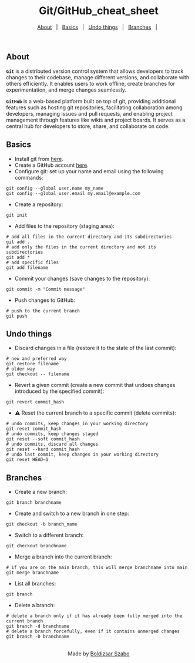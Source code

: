 <h1 align="center">Git/GitHub_cheat_sheet</h1>

<p align="center">
  <a href="#about">About</a> &#xa0; | &#xa0; 
  <a href="#basics">Basics</a> &#xa0; | &#xa0;
  <a href="#undo-things">Undo things</a> &#xa0; | &#xa0;
  <a href="#branches">Branches</a> &#xa0; | &#xa0;
</p>

<br>

## About

**`Git`** is a distributed version control system that allows developers to track changes to their codebase, manage different versions, and collaborate with others efficiently. It enables users to work offline, create branches for experimentation, and merge changes seamlessly.

**`GitHub`** is a web-based platform built on top of git, providing additional features such as hosting git repositories, facilitating collaboration among developers, managing issues and pull requests, and enabling project management through features like wikis and project boards. It serves as a central hub for developers to store, share, and collaborate on code.

## Basics

- Install git from [here](https://git-scm.com/downloads).
- Create a GitHub account [here](https://github.com/).
- Configure git: set up your name and email using the following commands:

```shell
git config --global user.name my_name
git config --global user.email my.email@example.com
```

- Create a repository:

```shell
git init
```

- Add files to the repository (staging area):

```shell
# add all files in the current directory and its subdirectories
git add .
# add only the files in the current directory and not its subdirectories
git add *
# add specific files
git add filename
```

- Commit your changes (save changes to the repository):

```shell
git commit -m "Commit message"
```

- Push changes to GitHub:

```shell
# push to the current branch
git push
```

## Undo things

- Discard changes in a file (restore it to the state of the last commit):

```shell
# new and preferred way
git restore filename
# older way
git checkout -- filename
```

- Revert a given commit (create a new commit that undoes changes introduced by the specified commit):

```shell
git revert commit_hash
```

- ⚠️ Reset the current branch to a specific commit (delete commits):

```shell
# undo commits, keep changes in your working directory
git reset commit_hash
# undo commits, keep changes staged
git reset --soft commit_hash
# undo commits, discard all changes
git reset --hard commit_hash
# undo last commit, keep changes in your working directory
git reset HEAD~1
```

## Branches

- Create a new branch:

```shell
git branch branchname
```

- Create and switch to a new branch in one step:

```shell
git checkout -b branch_name

```

- Switch to a different branch:

```shell
git checkout branchname
```

- Merge a branch into the current branch:

```shell
# if you are on the main branch, this will merge branchname into main
git merge branchname
```

- List all branches:

```shell
git branch
```

- Delete a branch:

```shell
# delete a branch only if it has already been fully merged into the current branch
git branch -d branchname
# delete a branch forcefully, even if it contains unmerged changes
git branch -D branchname
```

<br>

<div align="center">
  Made by <a href="https://github.com/Szabold1" target="_blank">Boldizsar Szabo</a>
</div>

